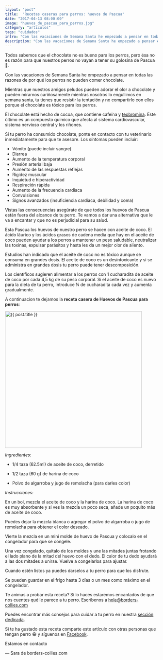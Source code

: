 ```yaml
---
layout: "post"
title:  "Recetas caseras para perros: huevos de Pascua"
date: "2017-04-13 08:00:00"
image: "huevos_de_pascua_para_perros.jpg"
category: "articulos"
tags: "cuidados"
intro: "Con las vacaciones de Semana Santa he empezado a pensar en todas las razones de por qué los perros no pueden comer chocolate."
description: "Con las vacaciones de Semana Santa he empezado a pensar en todas las razones de por qué los perros no pueden comer chocolate."
---
```


Todos sabemos que el chocolate no es bueno para los perros, pero ésa no es razón para que nuestros perros no vayan a tener su golosina de Pascua 🐰.

Con las vacaciones de Semana Santa he empezado a pensar en todas las razones de por qué los perros no pueden comer chocolate.

Mientras que nuestros amigos peludos pueden adorar el olor a chocolate y pueden mirarnos cariñosamente mientras nosotros lo engullimos en semana santa, tu tienes que resistir la tentación y no compartirlo con ellos porque el chocolate es tóxico para los perros.

El chocolate está hecho de cocoa, que contiene cafeína y [teobromina](https://es.wikipedia.org/wiki/Teobromina). Este último es un compuesto químico que afecta al sistema cardiovascular, sistema nervioso central y los riñones.

Si tu perro ha consumido chocolate, ponte en contacto con tu veterinario inmediatamente para que te asesore. Los síntomas pueden incluir:

- Vómito (puede incluir sangre)
- Diarrea
- Aumento de la temperatura corporal
- Presión arterial baja
- Aumento de las respuestas reflejas
- Rigidez muscular
- Inquietud e hiperactividad
- Respiración rápida
- Aumento de la frecuencia cardíaca
- Convulsiones
- Signos avanzados (insuficiencia cardiaca, debilidad y coma)

Vistas las consecuencias asegúrate de que todos los huevos de Pascua están fuera del alcance de tu perro. Te vamos a dar una alternativa que le va a encantar y que no es perjudicial para su salud.

Esta Pascua los huevos de nuestro perro se hacen con aceite de coco. El ácido láurico y los ácidos grasos de cadena media que hay en el aceite de coco pueden ayudar a los perros a mantener un peso saludable, neutralizar las toxinas, expulsar parásitos y hasta les da un mejor olor de aliento.

Estudios han indicado que el aceite de coco no es tóxico aunque se consuma en grandes dosis. El aceite de coco es un desintoxicante y si se administra en grandes dosis tu perro puede tener descomposición.

Los científicos sugieren alimentar a los perros con 1 cucharadita de aceite de coco por cada 4,5 kg de su peso corporal. Si el aceite de coco es nuevo para la dieta de tu perro, introduce ¼ de cucharadita cada vez y aumenta gradualmente.

A continuacion te dejamos la **receta casera de Huevos de Pascua para perros**:

<div class="text-center">
  <img src= "{{site.url}}/assets/img/articulos/recetas-para-perros-huevos-de-pascua.jpg" width="450" height="auto" alt="{{ post.title }}">
</div>

 _Ingredientes:_

- 1/4 taza (62.5ml) de aceite de coco, derretido

- 1/2 taza (60 g) de harina de coco

- Polvo de algarroba y jugo de remolacha (para darles color)

 _Instrucciones:_

En un bol, mezcla el aceite de coco y la harina de coco. La harina de coco es muy absorbente y si ves la mezcla un poco seca, añade un poquito más de aceite de coco.

Puedes dejar la mezcla blanca o agregar el polvo de algarroba o jugo de remolacha para obtener el color deseado.

Vierte la mezcla en un mini molde de huevo de Pascua y colocalo en el congelador para que se congele.

Una vez congelado, quitalo de los moldes y une las mitades juntas frotando el lado plano de la mitad del huevo con el dedo. El calor de tu dedo ayudará a las dos mitades a unirse. Vuelve a congelarlos para ajustar.

Cuando estén listos ya puedes darselos a tu perro para que los disfrute.

Se pueden guardar en el frigo hasta 3 días o un mes como máximo en el congelador.

Te animas a probar esta receta? Si lo haces estaremos encantados de que nos cuentes qué le parece a tu perro. Escríbenos a hola@borders-collies.com

Puedes encontrar más consejos para cuidar a tu perro en nuestra [sección dedicada](http://www.borders-collies.com/border-collie-cuidados/).

Si te ha gustado esta receta comparte este artículo con otras personas que tengan perro 😀 y síguenos en [Facebook](https://www.facebook.com/borderscolliescom).

Estamos en contacto

— Sara de borders-collies.com
